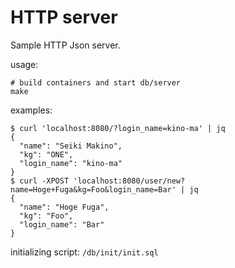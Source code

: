 # HTTP server

Sample HTTP Json server.

usage:
```
# build containers and start db/server
make
```

examples:
```
$ curl 'localhost:8080/?login_name=kino-ma' | jq
{
  "name": "Seiki Makino",
  "kg": "ONE",
  "login_name": "kino-ma"
}
$ curl -XPOST 'localhost:8080/user/new?name=Hoge+Fuga&kg=Foo&login_name=Bar' | jq
{
  "name": "Hoge Fuga",
  "kg": "Foo",
  "login_name": "Bar"
}
```

initializing script: `/db/init/init.sql`
